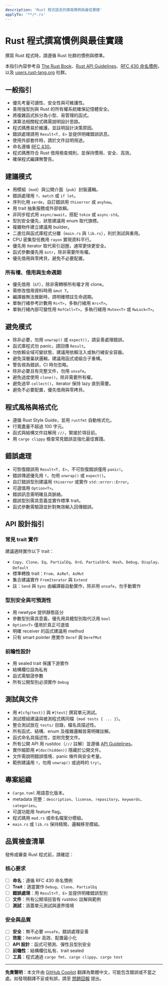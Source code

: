 ```yaml
---
description: 'Rust 程式語言的撰寫慣例與最佳實踐'
applyTo: '**/*.rs'
---
```


# Rust 程式撰寫慣例與最佳實踐

撰寫 Rust 程式時，請遵循 Rust 社群的慣例與標準。

本指引內容參考自 [The Rust Book](https://doc.rust-lang.org/book/)、[Rust API Guidelines](https://rust-lang.github.io/api-guidelines/)、[RFC 430 命名慣例](https://github.com/rust-lang/rfcs/blob/master/text/0430-finalizing-naming-conventions.md)，以及 [users.rust-lang.org](https://users.rust-lang.org) 社群。

## 一般指引

- 優先考量可讀性、安全性與可維護性。
- 善用強型別與 Rust 的所有權系統確保記憶體安全。
- 將複雜函式拆分為小型、易管理的函式。
- 演算法相關程式碼需說明設計思路。
- 程式碼應易於維護，並註明設計決策原因。
- 錯誤處理請用 `Result<T, E>` 並提供明確錯誤訊息。
- 使用外部套件時，請於文件註明用途。
- 命名遵循 [RFC 430](https://github.com/rust-lang/rfcs/blob/master/text/0430-finalizing-naming-conventions.md)。
- 程式碼應符合 Rust 借用檢查規則，並保持慣用、安全、高效。
- 確保程式編譯無警告。

## 建議模式

- 用模組（`mod`）與公開介面（`pub`）封裝邏輯。
- 錯誤處理用 `?`、`match` 或 `if let`。
- 序列化用 `serde`，自訂錯誤用 `thiserror` 或 `anyhow`。
- 用 trait 抽象服務或外部依賴。
- 非同步程式用 `async/await`，搭配 `tokio` 或 `async-std`。
- 型別安全優先，狀態建議用 enum 取代旗標。
- 複雜物件建立建議用 builder。
- 二進位與函式庫程式分離（`main.rs` 與 `lib.rs`），利於測試與重用。
- CPU 密集型任務用 `rayon` 實現資料平行。
- 優先用 iterator 取代索引迴圈，通常更快更安全。
- 函式參數優先用 `&str`，除非需要所有權。
- 優先借用與零拷貝，避免不必要配置。

### 所有權、借用與生命週期

- 優先借用（`&T`），除非需轉移所有權才用 clone。
- 需修改借用資料時用 `&mut T`。
- 編譯器無法推斷時，請明確標註生命週期。
- 單執行緒參考計數用 `Rc<T>`，多執行緒用 `Arc<T>`。
- 單執行緒內部可變性用 `RefCell<T>`，多執行緒用 `Mutex<T>` 或 `RwLock<T>`。

## 避免模式

- 除非必要，勿用 `unwrap()` 或 `expect()`，請妥善處理錯誤。
- 函式庫程式勿 panic，請回傳 `Result`。
- 勿依賴全域可變狀態，建議用依賴注入或執行緒安全容器。
- 避免深層巢狀邏輯，建議用函式或組合子重構。
- 警告視為錯誤，CI 時勿忽略。
- 除非必要且有完整文件，勿用 `unsafe`。
- 避免過度使用 `clone()`，除非需要所有權。
- 避免過早 `collect()`，iterator 保持 lazy 直到需要。
- 避免不必要配置，優先借用與零拷貝。

## 程式風格與格式化

- 遵循 Rust Style Guide，並用 `rustfmt` 自動格式化。
- 行寬盡量不超過 100 字元。
- 函式與結構文件註解用 `///`，緊接於項目前。
- 用 `cargo clippy` 檢查常見錯誤並強化最佳實踐。

## 錯誤處理

- 可恢復錯誤用 `Result<T, E>`，不可恢復錯誤僅用 `panic!`。
- 錯誤傳遞優先用 `?`，勿用 `unwrap()` 或 `expect()`。
- 自訂錯誤型別建議用 `thiserror` 或實作 `std::error::Error`。
- 可選值用 `Option<T>`。
- 錯誤訊息需明確且具脈絡。
- 錯誤型別需具意義並實作標準 trait。
- 函式參數需驗證並針對無效輸入回傳錯誤。

## API 設計指引

### 常見 trait 實作
建議適時實作以下 trait：
- `Copy`、`Clone`、`Eq`、`PartialEq`、`Ord`、`PartialOrd`、`Hash`、`Debug`、`Display`、`Default`
- 標準轉換 trait：`From`、`AsRef`、`AsMut`
- 集合建議實作 `FromIterator` 與 `Extend`
- 註：`Send` 與 `Sync` 由編譯器自動實作，除非用 `unsafe`，勿手動實作

### 型別安全與可預測性
- 用 newtype 提供靜態區分
- 參數型別需具意義，優先用具體型別取代泛用 `bool`
- `Option<T>` 僅用於真正可選值
- 明確 receiver 的函式建議用 method
- 只有 smart pointer 應實作 `Deref` 與 `DerefMut`

### 前瞻性設計
- 用 sealed trait 保護下游實作
- 結構欄位設為私有
- 函式需驗證參數
- 所有公開型別必須實作 `Debug`

## 測試與文件

- 用 `#[cfg(test)]` 與 `#[test]` 撰寫單元測試。
- 測試模組建議與被測程式碼同檔（`mod tests { ... }`）。
- 整合測試放在 `tests/` 目錄，檔名具描述性。
- 所有函式、結構、enum 及複雜邏輯皆需明確註解。
- 函式命名具描述性，並附完整文件。
- 所有公開 API 用 rustdoc（`///` 註解）並遵循 [API Guidelines](https://rust-lang.github.io/api-guidelines/)。
- 實作細節用 `#[doc(hidden)]` 隱藏於公開文件。
- 文件需說明錯誤情境、panic 條件與安全考量。
- 範例建議用 `?`，勿用 `unwrap()` 或過時的 `try!`。

## 專案組織

- `Cargo.toml` 用語意化版本。
- metadata 完整：`description`、`license`、`repository`、`keywords`、`categories`。
- 可選功能用 feature flag。
- 程式碼用 `mod.rs` 或命名檔案分模組。
- `main.rs` 或 `lib.rs` 保持精簡，邏輯移至模組。

## 品質檢查清單

發佈或審查 Rust 程式前，請確認：

### 核心要求
- [ ] **命名**：遵循 RFC 430 命名慣例
- [ ] **Trait**：適當實作 `Debug`、`Clone`、`PartialEq`
- [ ] **錯誤處理**：用 `Result<T, E>` 並提供明確錯誤型別
- [ ] **文件**：所有公開項目皆有 rustdoc 註解與範例
- [ ] **測試**：涵蓋單元測試與邊界情境

### 安全與品質
- [ ] **安全**：無不必要 `unsafe`，錯誤處理妥善
- [ ] **效能**：iterator 高效、配置最小化
- [ ] **API 設計**：函式可預測、彈性且型別安全
- [ ] **前瞻性**：結構欄位私有、trait sealed
- [ ] **工具**：程式通過 `cargo fmt`、`cargo clippy`、`cargo test`

---

**免責聲明**：本文件由 [GitHub Copilot](https://docs.github.com/copilot/about-github-copilot/what-is-github-copilot) 翻譯為繁體中文，可能包含錯誤或不當之處。如發現翻譯不妥或有誤，請至 [問題回報](../../issues) 提出。
